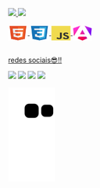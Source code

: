 <div>
   <a href="https://github.com/w4lking">
   <img height="180em" src="https://github-readme-stats.vercel.app/api?username=w4lking&show_icons=true&theme=tokyonight&include_all_commits=true&count_private=true"/>
   <img height="180em" src="https://github-readme-stats.vercel.app/api/top-langs/?username=w4lking&layout=compact&langs_count=6&theme=tokyonight"/>

</div>
<div style="display: inline_block"><br>
  <img align="center" alt="HTML" height="30" width="40" src="https://raw.githubusercontent.com/devicons/devicon/master/icons/html5/html5-original.svg">
  <img align="center" alt="CSS" height="30" width="40" src="https://raw.githubusercontent.com/devicons/devicon/master/icons/css3/css3-original.svg">
  <img align="center" alt="Js" height="30" width="40" src="https://raw.githubusercontent.com/devicons/devicon/master/icons/javascript/javascript-original.svg">
  <img align="center" alt="ANGULAR" height="30" width="40" src="https://raw.githubusercontent.com/devicons/devicon/master/icons/angular/angular-original.svg">
</div>
 
 <br>
 
 
 redes sociais😎!!
 
<div> 
  <a href="https://instagram.com/layon_walker_04" target="_blank"><img src="https://img.shields.io/badge/-Instagram-%23E4405F?style=for-the-badge&logo=instagram&logoColor=white" target="_blank"></a>
  <a href = "mailto:walkerlayon@gmail.com"><img src="https://img.shields.io/badge/-Gmail-%23333?style=for-the-badge&logo=gmail&logoColor=white" target="_blank"></a>
  <a href="https://www.linkedin.com/in/layon-walker-552b50255" target="_blank"><img src="https://img.shields.io/badge/-LinkedIn-%230077B5?style=for-the-badge&logo=linkedin&logoColor=white" target="_blank"></a>
  <a href="https://devbook.app/p/walkerlayon" target="_blank"><img src="https://img.shields.io/badge/-Devbook-%230077B5?style=for-the-badge&logo=Robo&logoColor=white" target="_blank"></a>
  
 
  ![Snake animation](https://github.com/w4lking/w4lking/blob/output/github-contribution-grid-snake.svg)

</div>
